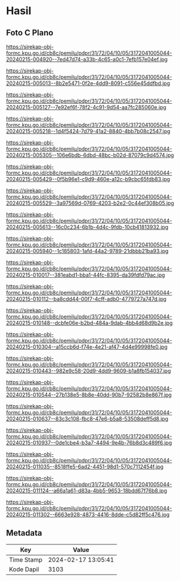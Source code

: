 # Hasil

## Foto C Plano

https://sirekap-obj-formc.kpu.go.id/cb8c/pemilu/pdpr/31/72/04/10/05/3172041005044-20240215-004920--7ed47d74-a33b-4c65-a0c1-7efb157e04ef.jpg

https://sirekap-obj-formc.kpu.go.id/cb8c/pemilu/pdpr/31/72/04/10/05/3172041005044-20240215-005013--8b2e5471-0f2e-4dd9-8091-c556e45ddfbd.jpg

https://sirekap-obj-formc.kpu.go.id/cb8c/pemilu/pdpr/31/72/04/10/05/3172041005044-20240215-005127--7e92ef6f-78f2-4c91-9d54-aa7fc285060e.jpg

https://sirekap-obj-formc.kpu.go.id/cb8c/pemilu/pdpr/31/72/04/10/05/3172041005044-20240215-005218--1d4f5424-7d79-41a2-8840-4bb7b08c2547.jpg

https://sirekap-obj-formc.kpu.go.id/cb8c/pemilu/pdpr/31/72/04/10/05/3172041005044-20240215-005305--106e6bdb-6dbd-48bc-b02d-87079c9d4574.jpg

https://sirekap-obj-formc.kpu.go.id/cb8c/pemilu/pdpr/31/72/04/10/05/3172041005044-20240215-005429--0f5b96e1-c9d9-460e-a12c-b9cbc65fdb83.jpg

https://sirekap-obj-formc.kpu.go.id/cb8c/pemilu/pdpr/31/72/04/10/05/3172041005044-20240215-005529--3a97569d-0769-4203-b2e2-0c44ef308b05.jpg

https://sirekap-obj-formc.kpu.go.id/cb8c/pemilu/pdpr/31/72/04/10/05/3172041005044-20240215-005613--16c0c234-6b1b-4d4c-9fdb-10cb41813932.jpg

https://sirekap-obj-formc.kpu.go.id/cb8c/pemilu/pdpr/31/72/04/10/05/3172041005044-20240215-005940--1c185803-1afd-44a2-9789-21dbbb21ba93.jpg

https://sirekap-obj-formc.kpu.go.id/cb8c/pemilu/pdpr/31/72/04/10/05/3172041005044-20240215-010017--381eabd1-bba1-44fc-8395-da39fdfd79ac.jpg

https://sirekap-obj-formc.kpu.go.id/cb8c/pemilu/pdpr/31/72/04/10/05/3172041005044-20240215-010112--ba8cdd44-00f7-4cff-adb0-4779727a747d.jpg

https://sirekap-obj-formc.kpu.go.id/cb8c/pemilu/pdpr/31/72/04/10/05/3172041005044-20240215-010148--dcbfe06e-b2bd-484a-9dab-4bb4d68d9b2e.jpg

https://sirekap-obj-formc.kpu.go.id/cb8c/pemilu/pdpr/31/72/04/10/05/3172041005044-20240215-010304--a15ccb6d-f74e-4e21-af47-4d4e99998fe0.jpg

https://sirekap-obj-formc.kpu.go.id/cb8c/pemilu/pdpr/31/72/04/10/05/3172041005044-20240215-010443--982e9c58-20d9-4dd9-9609-b1a8fb154037.jpg

https://sirekap-obj-formc.kpu.go.id/cb8c/pemilu/pdpr/31/72/04/10/05/3172041005044-20240215-010544--27b138e5-8b8e-40dd-90b7-92582b8e867f.jpg

https://sirekap-obj-formc.kpu.go.id/cb8c/pemilu/pdpr/31/72/04/10/05/3172041005044-20240215-010637--83c3c108-fbc8-47e6-b5a8-53508deff5d8.jpg

https://sirekap-obj-formc.kpu.go.id/cb8c/pemilu/pdpr/31/72/04/10/05/3172041005044-20240215-010937--0de1cbe4-b3a7-4494-9e4b-76b8d3c489f6.jpg

https://sirekap-obj-formc.kpu.go.id/cb8c/pemilu/pdpr/31/72/04/10/05/3172041005044-20240215-011035--8518ffe5-6ad2-4451-98d1-570c7112454f.jpg

https://sirekap-obj-formc.kpu.go.id/cb8c/pemilu/pdpr/31/72/04/10/05/3172041005044-20240215-011124--a66a1a61-d83a-4bb5-9653-18bdd67f76b8.jpg

https://sirekap-obj-formc.kpu.go.id/cb8c/pemilu/pdpr/31/72/04/10/05/3172041005044-20240215-011302--6663e928-4873-4416-8dde-c5d82ff5c476.jpg


## Metadata

| Key        | Value               |
| ---------- | ------------------- |
| Time Stamp | 2024-02-17 13:05:41 |
| Kode Dapil | 3103                |



